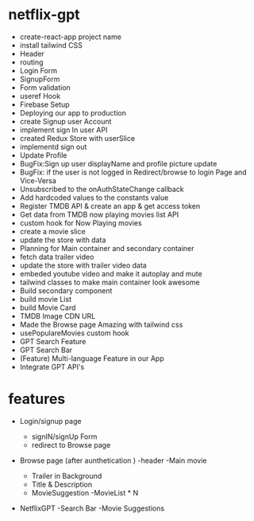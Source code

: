 # netflix-gpt

- create-react-app project name
- install tailwind CSS
- Header
- routing
- Login Form
- SignupForm
- Form validation
- useref Hook
- Firebase Setup
- Deploying our app to production
- create Signup user Account
- implement sign In user API
- created Redux Store with userSlice
- implementd sign out
- Update Profile
- BugFix:Sign up user displayName and profile picture update
- BugFix: if the user is not logged in Redirect/browse to login Page and Vice-Versa
- Unsubscribed to the onAuthStateChange callback
- Add hardcoded values to the constants value
- Register TMDB API & create an app & get access token
- Get data from TMDB now playing movies list API
- custom hook for Now Playing movies
- create a movie slice
- update the store with data
- Planning for Main container and secondary container
- fetch data trailer video
- update the store with trailer video data
- embeded youtube video and make it autoplay and mute
- tailwind classes to make main container look awesome
- Build secondary component
- build movie List
- build Movie Card
- TMDB Image CDN URL
- Made the Browse page Amazing with tailwind css
- usePopulareMovies custom hook
- GPT Search Feature
- GPT Search Bar
- (Feature) Multi-language Feature in our App
- Integrate GPT API's

# features

- Login/signup page
  - signIN/signUp Form
  - redirect to Browse page
- Browse page (after aunthetication )
  -header
  -Main movie

  - Trailer in Background
  - Title & Description
  - MovieSuggestion
    -MovieList \* N

- NetflixGPT
  -Search Bar
  -Movie Suggestions
